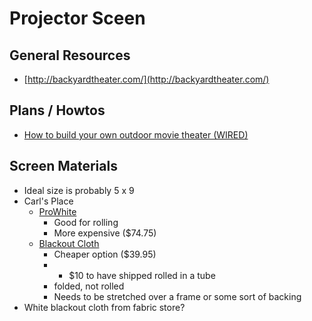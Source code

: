 Projector Sceen
================


## General Resources
- [http://backyardtheater.com/](http://backyardtheater.com/)

## Plans / Howtos

- [How to build your own outdoor movie theater (WIRED)](https://www.wired.com/2009/05/lights-cameras-insect-repellent-how-to-build-your-own-outdoor-movie-theater/)

## Screen Materials

- Ideal size is probably 5 x 9
- Carl's Place
	- [ProWhite](http://www.carlofet.com/projector-screen-material/prowhite-projector-screen-material.html)
		- Good for rolling
		- More expensive ($74.75)
	- [Blackout Cloth](http://www.carlofet.com/finished-edge-screens-with-grommets/blackout-cloth-finished-edge-screens-with-grommets.html)
		- Cheaper option ($39.95)
		- + $10 to have shipped rolled in a tube
		- folded, not rolled
		- Needs to be stretched over a frame or some sort of backing
- White blackout cloth from fabric store?